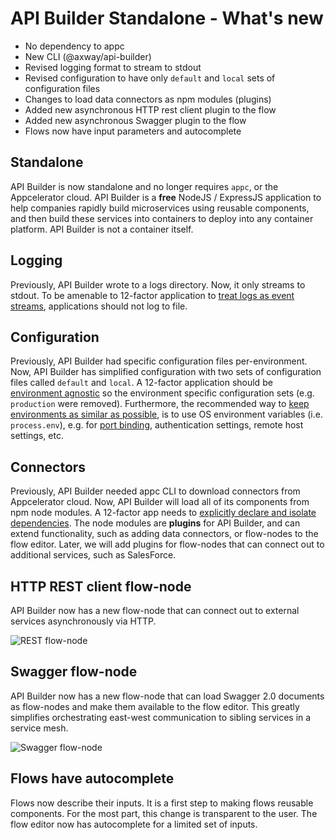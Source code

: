 # API Builder Standalone - What's new

* No dependency to appc
* New CLI (@axway/api-builder)
* Revised logging format to stream to stdout
* Revised configuration to have only `default` and `local` sets of configuration files
* Changes to load data connectors as npm modules (plugins)
* Added new asynchronous HTTP rest client plugin to the flow
* Added new asynchronous Swagger plugin to the flow
* Flows now have input parameters and autocomplete

## Standalone

API Builder is now standalone and no longer requires `appc`, or the Appcelerator cloud.  API Builder is a **free** NodeJS / ExpressJS application to help companies rapidly build microservices using reusable components, and then build these services into containers to deploy into any container platform.  API Builder is not a container itself.

## Logging

Previously, API Builder wrote to a logs directory.  Now, it only streams to stdout.  To be amenable to 12-factor application to [treat logs as event streams](https://12factor.net/logs), applications should not log to file.

## Configuration

Previously, API Builder had specific configuration files per-environment.  Now, API Builder has simplified configuration with two sets of configuration files called `default` and `local`.  A 12-factor application should be [environment agnostic](https://12factor.net/config) so the environment specific configuration sets (e.g. `production` were removed).  Furthermore, the recommended way to [keep environments as similar as possible](https://12factor.net/dev-prod-parity), is to use OS environment variables (i.e. `process.env`), e.g. for [port binding](https://12factor.net/port-binding), authentication settings, remote host settings, etc.

## Connectors

Previously, API Builder needed appc CLI to download connectors from Appcelerator cloud.  Now, API Builder will load all of its components from npm node modules.  A 12-factor app needs to [explicitly declare and isolate dependencies](https://12factor.net/dependencies).  The node modules are **plugins** for API Builder, and can extend functionality, such as adding data connectors, or flow-nodes to the flow editor.  Later, we will add plugins for flow-nodes that can connect out to additional services, such as SalesForce.

## HTTP REST client flow-node

API Builder now has a new flow-node that can connect out to external services asynchronously via HTTP.

![REST flow-node](/images/rest-client.png)

## Swagger flow-node

API Builder now has a new flow-node that can load Swagger 2.0 documents as flow-nodes and make them available to the flow editor.  This greatly simplifies orchestrating east-west communication to sibling services in a service mesh.

![Swagger flow-node](/images/swagger-flow-node.png)

## Flows have autocomplete

Flows now describe their inputs.  It is a first step to making flows reusable components.  For the most part, this change is transparent to the user.  The flow editor now has autocomplete for a limited set of inputs.
